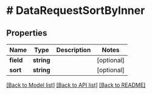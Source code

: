 # # DataRequestSortByInner

## Properties

Name | Type | Description | Notes
------------ | ------------- | ------------- | -------------
**field** | **string** |  | [optional]
**sort** | **string** |  | [optional]

[[Back to Model list]](../../README.md#models) [[Back to API list]](../../README.md#endpoints) [[Back to README]](../../README.md)
